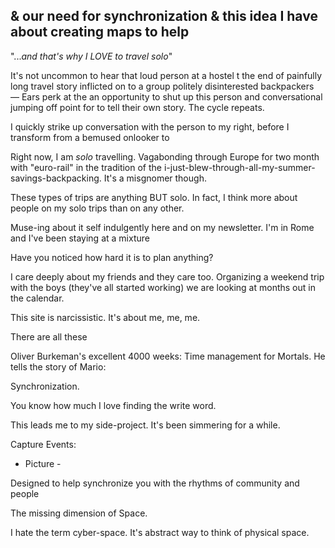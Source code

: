  &  our need for synchronization & this idea I have about creating maps to help 
---


"...*and that's why I LOVE to travel solo*" 

It's not uncommon to hear that loud person at a hostel t the end of painfully long travel story inflicted on to a group politely disinterested backpackers — Ears perk at the an opportunity to shut up this person and conversational jumping off point for to tell their own story. The cycle repeats. 

I quickly strike up conversation with the person to my right, before I transform from a bemused onlooker to 

Right now, I am *solo* travelling. Vagabonding through Europe for two month with "euro-rail" in the tradition of the i-just-blew-through-all-my-summer-savings-backpacking. It's a misgnomer though. 

These types of trips are anything BUT solo. In fact, I think more about people on my solo trips than on any other. 


Muse-ing about it self indulgently here and on my newsletter. I'm in Rome and I've been staying at a mixture 


Have you noticed how hard it is to plan anything? 

I care deeply about my friends and they care too. Organizing a weekend trip with the boys (they've all started working) we are looking at months out in the calendar. 



This site is narcissistic. It's about me, me, me. 

There are all these 

Oliver Burkeman's excellent 4000 weeks: Time management for Mortals. He tells the story of Mario: 


Synchronization. 

You know how much I love finding the write word. 

This leads me to my side-project. It's been simmering for a while. 

Capture Events:
- Picture - 

Designed to help synchronize you with the rhythms of community and people 


The missing dimension of Space.

I hate the term cyber-space. It's abstract way to think of physical space. 